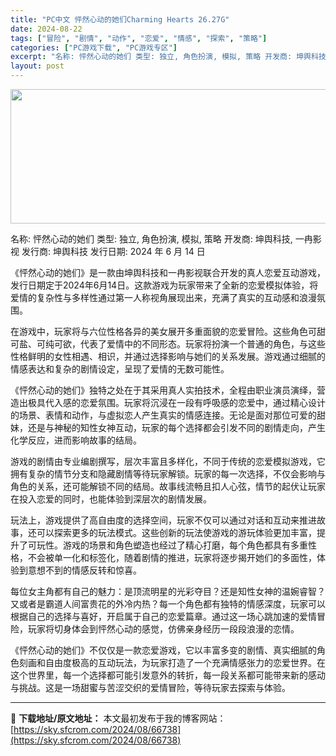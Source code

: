 ```yaml
---
title: "PC中文 怦然心动的她们Charming Hearts 26.27G"
date: 2024-08-22
tags: ["冒险", "剧情", "动作", "恋爱", "情感", "探索", "策略"]
categories: ["PC游戏下载", "PC游戏专区"]
excerpt: "名称: 怦然心动的她们 类型: 独立, 角色扮演, 模拟, 策略 开发商: 坤舆科技, 一冉影视 发行商: 坤舆科技 发行日期: 2024 年 6 月 14 日 《怦然心动的她们》是一款由坤舆科技和一冉影视联合开发的真人恋爱互动游戏，发行日期定于2024年6月14日。这款游戏为玩家带来了全新的恋爱模&hellip;"
layout: post
---
```


<img class="aligncenter size-full wp-image-66739" src="https://sky.sfcrom.com/wp-content/uploads/2024/08/2024082202412626.webp" alt="" width="660" height="215" />

名称: 怦然心动的她们
类型: 独立, 角色扮演, 模拟, 策略
开发商: 坤舆科技, 一冉影视
发行商: 坤舆科技
发行日期: 2024 年 6 月 14 日

《怦然心动的她们》是一款由坤舆科技和一冉影视联合开发的真人恋爱互动游戏，发行日期定于2024年6月14日。这款游戏为玩家带来了全新的恋爱模拟体验，将爱情的复杂性与多样性通过第一人称视角展现出来，充满了真实的互动感和浪漫氛围。

在游戏中，玩家将与六位性格各异的美女展开多重面貌的恋爱冒险。这些角色可甜可盐、可纯可欲，代表了爱情中的不同形态。玩家将扮演一个普通的角色，与这些性格鲜明的女性相遇、相识，并通过选择影响与她们的关系发展。游戏通过细腻的情感表达和复杂的剧情设定，呈现了爱情的无数可能性。

《怦然心动的她们》独特之处在于其采用真人实拍技术，全程由职业演员演绎，营造出极具代入感的恋爱氛围。玩家将沉浸在一段有呼吸感的恋爱中，通过精心设计的场景、表情和动作，与虚拟恋人产生真实的情感连接。无论是面对那位可爱的甜妹，还是与神秘的知性女神互动，玩家的每个选择都会引发不同的剧情走向，产生化学反应，进而影响故事的结局。

游戏的剧情由专业编剧撰写，层次丰富且多样化，不同于传统的恋爱模拟游戏，它拥有复杂的情节分支和隐藏剧情等待玩家解锁。玩家的每一次选择，不仅会影响与角色的关系，还可能解锁不同的结局。故事线流畅且扣人心弦，情节的起伏让玩家在投入恋爱的同时，也能体验到深层次的剧情发展。

玩法上，游戏提供了高自由度的选择空间，玩家不仅可以通过对话和互动来推进故事，还可以探索更多的玩法模式。这些创新的玩法使游戏的游玩体验更加丰富，提升了可玩性。游戏的场景和角色塑造也经过了精心打磨，每个角色都具有多重性格，不会被单一化和标签化，随着剧情的推进，玩家将逐步揭开她们的多面性，体验到意想不到的情感反转和惊喜。

每位女主角都有自己的魅力：是顶流明星的光彩夺目？还是知性女神的温婉睿智？又或者是霸道人间富贵花的外冷内热？每一个角色都有独特的情感深度，玩家可以根据自己的选择与喜好，开启属于自己的恋爱篇章。通过这一场心跳加速的爱情冒险，玩家将切身体会到怦然心动的感觉，仿佛亲身经历一段段浪漫的恋情。

《怦然心动的她们》不仅仅是一款恋爱游戏，它以丰富多变的剧情、真实细腻的角色刻画和自由度极高的互动玩法，为玩家打造了一个充满情感张力的恋爱世界。在这个世界里，每一个选择都可能引发意外的转折，每一段关系都可能带来新的感动与挑战。这是一场甜蜜与苦涩交织的爱情冒险，等待玩家去探索与体验。

---
📖 **下载地址/原文地址：** 本文最初发布于我的博客网站：[https://sky.sfcrom.com/2024/08/66738](https://sky.sfcrom.com/2024/08/66738)
